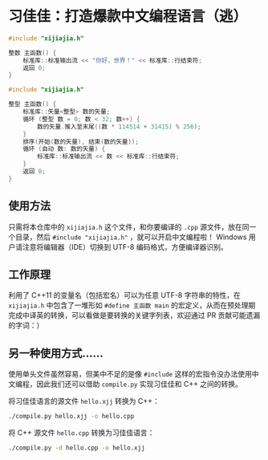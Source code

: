 # 习佳佳：打造爆款中文编程语言（逃）

```cpp
#include "xijiajia.h"

整数 主函数() {
    标准库::标准输出流 << "你好，世界！" << 标准库::行结束符;
    返回 0;
}
```

```cpp
#include "xijiajia.h"

整型 主函数() {
    标准库::矢量<整型> 数的矢量;
    循环 (整型 数 = 0; 数 < 32; 数++) {
        数的矢量.推入至末尾((数 * 114514 + 31415) % 256);
    }
    排序(开始(数的矢量), 结束(数的矢量));
    循环 (自动 数: 数的矢量) {
        标准库::标准输出流 << 数 << 标准库::行结束符;
    }
    返回 0;
}
```

## 使用方法

只需将本仓库中的 `xijiajia.h` 这个文件，和你要编译的 `.cpp` 源文件，放在同一个目录，然后 `#include "xijiajia.h"` ，就可以开启中文编程啦！
Windows 用户请注意将编辑器（IDE）切换到 UTF-8 编码格式，方便编译器识别。

## 工作原理

利用了 C++11 的变量名（包括宏名）可以为任意 UTF-8 字符串的特性，在 `xijiajia.h` 中包含了一堆形如 `#define 主函数 main` 的宏定义，从而在预处理期
完成中译英的转换，可以看做是要转换的关键字列表，欢迎通过 PR 贡献可能遗漏的字词：）

## 另一种使用方式……

使用单头文件虽然容易，但美中不足的是像 `#include` 这样的宏指令没办法使用中文编程，因此我们还可以借助 `compile.py` 实现习佳佳和 C++ 之间的转换。

将习佳佳语言的源文件 `hello.xjj` 转换为 C++：
```bash
./compile.py hello.xjj -o hello.cpp
```

将 C++ 源文件 `hello.cpp` 转换为习佳佳语言：
```bash
./compile.py -d hello.cpp -o hello.xjj
```
